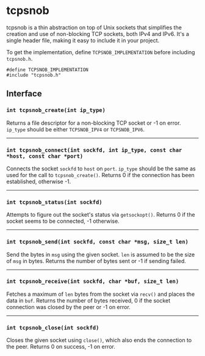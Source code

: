 # tcpsnob

tcpsnob is a thin abstraction on top of Unix sockets that simplifies the creation 
and use of non-blocking TCP sockets, both IPv4 and IPv6. It's a single header file,
making it easy to include it in your project. 

To get the implementation, define `TCPSNOB_IMPLEMENTATION` before including `tcpsnob.h`.

    #define TCPSNOB_IMPLEMENTATION
    #include "tcpsnob.h"

##  Interface

### `int tcpsnob_create(int ip_type)`

Returns a file descriptor for a non-blocking TCP socket or -1 on error.
`ip_type` should be either `TCPSNOB_IPV4` or `TCPSNOB_IPV6`.

    
---
    
### `int tcpsnob_connect(int sockfd, int ip_type, const char *host, const char *port)`

Connects the socket `sockfd` to `host` on `port`. `ip_type` should be 
the same as used for the call to `tcpsnob_create()`. Returns 0 if the 
connection has been established, otherwise -1.

    
---

### `int tcpsnob_status(int sockfd)`

Attempts to figure out the socket's status via `getsockopt()`. 
Returns 0 if the socket seems to be connected, -1 otherwise.

    
---

### `int tcpsnob_send(int sockfd, const char *msg, size_t len)`

Send the bytes in `msg` using the given socket. `len` is assumed to be 
the size of `msg` in bytes. Returns the number of bytes sent or -1 if 
sending failed.

    
---
    
### `int tcpsnob_receive(int sockfd, char *buf, size_t len)`

Fetches a maximum of `len` bytes from the socket via `recv()` and places
the data in `buf`. Returns the number of bytes received, 0 if the socket
connection was closed by the peer or -1 on error.

    
---

### `int tcpsnob_close(int sockfd)`

Closes the given socket using `close()`, which also ends the connection 
to the peer. Returns 0 on success, -1 on error.

